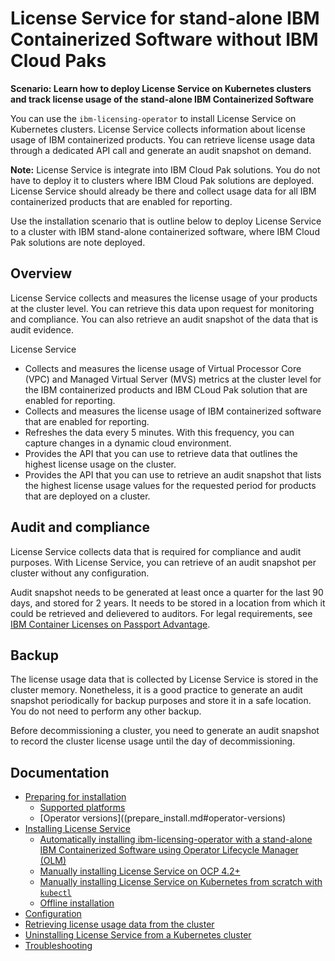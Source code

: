 
# License Service for stand-alone IBM Containerized Software without IBM Cloud Paks

<b>Scenario: Learn how to deploy License Service on Kubernetes clusters and track license usage of the stand-alone IBM Containerized Software</b>

You can use the `ibm-licensing-operator` to install License Service on Kubernetes clusters. License Service collects information about license usage of IBM containerized products. You can retrieve license usage data through a dedicated API call and generate an audit snapshot on demand.

**Note:** License Service is integrate into IBM Cloud Pak solutions. You do not have to deploy it to clusters where IBM Cloud Pak solutions are deployed. License Service should already be there and collect usage data for all IBM containerized products that are enabled for reporting.

Use the installation scenario that is outline below to deploy License Service to a cluster with IBM stand-alone containerized software, where IBM Cloud Pak solutions are note deployed.

## Overview

License Service collects and measures the license usage of your products at the cluster level. You can retrieve this data upon request for monitoring and compliance. You can also retrieve an audit snapshot of the data that is audit evidence.

License Service
- Collects and measures the license usage of Virtual Processor Core (VPC) and Managed Virtual Server (MVS) metrics at the cluster level for the IBM containerized products and IBM CLoud Pak solution that are enabled for reporting.
- Collects and measures the license usage of IBM containerized software that are enabled for reporting.
- Refreshes the data every 5 minutes. With this frequency, you can capture changes in a dynamic cloud environment.
- Provides the API that you can use to retrieve data that outlines the highest license usage on the cluster.
- Provides the API that you can use to retrieve an audit snapshot that lists the highest license usage values for the requested period for products that are deployed on a cluster.

## Audit and compliance

License Service collects data that is required for compliance and audit purposes. With License Service, you can retrieve of an audit snapshot per cluster without any configuration.

Audit snapshot needs to be generated at least once a quarter for the last 90 days, and stored for 2 years. It needs to be stored in a location from which it could be retrieved and delievered to auditors. For legal requirements, see 
[IBM Container Licenses on Passport Advantage](https://www.ibm.com/software/passportadvantage/containerlicenses.html).

## Backup

The license usage data that is collected by License Service is stored in the cluster memory. Nonetheless, it is a good practice to generate an audit snapshot periodically for backup purposes and store it in a safe location. You do not need to perform any other backup.

Before decommissioning a cluster, you need to generate an audit snapshot to record the cluster license usage until the day of decommissioning.

## Documentation

- [Preparing for installation](prepare_install.md)
  - [Supported platforms](prepare_install.md#supported-platforms)
  - [Operator versions]((prepare_install.md#operator-versions)
- [Installing License Service](install.md)
    - [Automatically installing ibm-licensing-operator with a stand-alone IBM Containerized Software using Operator Lifecycle Manager (OLM)](install_automatic.md)
    - [Manually installing License Service on OCP 4.2+](install_ocp.md)
    - [Manually installing License Service on Kubernetes from scratch with `kubectl`](install_cmd.md)
    - [Offline installation](install_offline.md)
- [Configuration](configuration.md)
- [Retrieving license usage data from the cluster](retrieving_data.md)
- [Uninstalling License Service from a Kubernetes cluster](uninstall.md)
- [Troubleshooting](troubleshooting.md)
